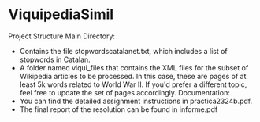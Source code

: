 # ViquipediaSimil

Project Structure
Main Directory:
- Contains the file stopwordscatalanet.txt, which includes a list of stopwords in Catalan.
- A folder named viqui_files that contains the XML files for the subset of Wikipedia articles to be processed. In this case, these are pages of at least 5k words related to World War II. If you'd prefer a different topic, feel free to update the set of pages accordingly.
Documentation:
- You can find the detailed assignment instructions in practica2324b.pdf.
- The final report of the resolution can be found in informe.pdf



